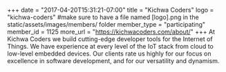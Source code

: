 +++
date = "2017-04-20T15:31:21-07:00"
title = "Kichwa Coders"
logo = "kichwa-coders" #make sure to have a file named [logo].png in the static/assets/images/members/ folder
member_type = "participating"
member_id = 1125
more_url = "https://kichwacoders.com/about/"
+++
At Kichwa Coders we build cutting-edge developer tools for the Internet of Things. We have experience at every level of the IoT stack from cloud to low-level embedded devices. Our clients rate us highly for our focus on excellence in software development, and for our versatility and dynamism. 